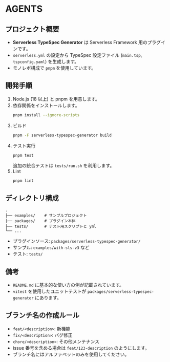 # AGENTS

## プロジェクト概要
- **Serverless TypeSpec Generator** は Serverless Framework 用のプラグインです。
- `serverless.yml` の設定から TypeSpec 設定ファイル (`main.tsp`, `tspconfig.yaml`) を生成します。
- モノレポ構成で `pnpm` を使用しています。

## 開発手順
1. Node.js (18 以上) と pnpm を用意します。
2. 依存関係をインストールします。
   ```bash
   pnpm install --ignore-scripts
   ```
3. ビルド
   ```bash
   pnpm -F serverless-typespec-generator build
   ```
4. テスト実行
   ```bash
   pnpm test
   ```
   追加の統合テストは `tests/run.sh` を利用します。
5. Lint
   ```bash
   pnpm lint
   ```

## ディレクトリ構成

```
.
├── examples/    # サンプルプロジェクト
├── packages/    # プラグイン本体
├── tests/       # テスト用スクリプトと yml
└── ...
```

- プラグインソース: `packages/serverless-typespec-generator/`
- サンプル: `examples/with-sls-v3` など
- テスト: `tests/`

## 備考
- `README.md` に基本的な使い方の例が記載されています。
- `vitest` を使用したユニットテストが `packages/serverless-typespec-generator` にあります。

## ブランチ名の作成ルール
- `feat/<description>`: 新機能
- `fix/<description>`: バグ修正
- `chore/<description>`: その他メンテナンス
- issue 番号を含める場合は `feat/123-description` のようにします。
- ブランチ名にはアルファベットのみを使用してください。

